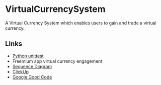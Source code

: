 # VirtualCurrencySystem
A Virtual Currency System which enables users to gain and trade a virtual currency.

## Links
- [Python unittest](https://docs.python.org/3/library/unittest.html)
- Freemium app virtual currency engagement
- [Sequence Diagram](https://sequencediagram.org/)
- [ClickUp](clickup.com)
- [Google Good Code](https://google.github.io/styleguide/pyguide.html)
